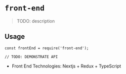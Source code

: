 # `front-end`

> TODO: description

## Usage

```
const frontEnd = require('front-end');

// TODO: DEMONSTRATE API
```

- Front End Technologies: Nextjs + Redux + TypeScript
